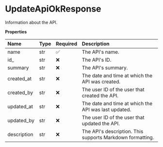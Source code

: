# UpdateApiOkResponse

Information about the API.

**Properties**

| Name        | Type | Required | Description                                               |
| :---------- | :--- | :------- | :-------------------------------------------------------- |
| name        | str  | ✅       | The API's name.                                           |
| id\_        | str  | ❌       | The API's ID.                                             |
| summary     | str  | ❌       | The API's summary.                                        |
| created_at  | str  | ❌       | The date and time at which the API was created.           |
| created_by  | str  | ❌       | The user ID of the user that created the API.             |
| updated_at  | str  | ❌       | The date and time at which the API was last updated.      |
| updated_by  | str  | ❌       | The user ID of the user that updated the API.             |
| description | str  | ❌       | The API's description. This supports Markdown formatting. |

<!-- This file was generated by liblab | https://liblab.com/ -->
